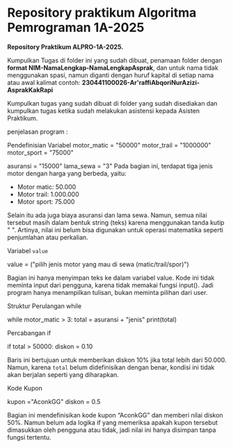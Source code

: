 # Repository praktikum Algoritma Pemrograman 1A-2025

**Repository Praktikum ALPRO-1A-2025.**

Kumpulkan Tugas di folder ini yang sudah dibuat, penamaan folder dengan **format NIM-NamaLengkap-NamaLengkapAsprak**, dan untuk nama tidak menggunakan spasi, namun diganti dengan huruf kapital di setiap nama atau awal kalimat
contoh: **230441100026-Ar'raffiAbqoriNurAzizi-AsprakKakRapi**

Kumpulkan tugas yang sudah dibuat di folder yang sudah disediakan dan kumpulkan tugas ketika sudah melakukan asistensi kepada Asisten Praktikum.

penjelasan program :

Pendefinisian Variabel
motor_matic = "50000"
motor_trail = "1000000"
motor_sport = "75000"

asuransi = "15000"
lama_sewa = "3"
Pada bagian ini, terdapat tiga jenis motor dengan harga yang berbeda, yaitu:

- Motor matic: 50.000
- Motor trail: 1.000.000
- Motor sport: 75.000

Selain itu ada juga biaya asuransi dan lama sewa.
Namun, semua nilai tersebut masih dalam bentuk string (teks) karena menggunakan tanda kutip " ".
Artinya, nilai ini belum bisa digunakan untuk operasi matematika seperti penjumlahan atau perkalian.

Variabel `value`

value = ("pilih jenis motor yang mau di sewa (matic/trail/spor)")

Bagian ini hanya menyimpan teks ke dalam variabel value.
Kode ini tidak meminta input dari pengguna, karena tidak memakai fungsi input().
Jadi program hanya menampilkan tulisan, bukan meminta pilihan dari user.

Struktur Perulangan while

while motor_matic > 3:
total = asuransi + "jenis"
print(total)

Percabangan if

if total > 50000:
diskon = 0.10

Baris ini bertujuan untuk memberikan diskon 10% jika total lebih dari 50.000.
Namun, karena `total` belum didefinisikan dengan benar, kondisi ini tidak akan berjalan seperti yang diharapkan.

Kode Kupon

kupon ="AconkGG"
diskon = 0.5

Bagian ini mendefinisikan kode kupon “AconkGG” dan memberi nilai diskon 50%.
Namun belum ada logika if yang memeriksa apakah kupon tersebut dimasukkan oleh pengguna atau tidak, jadi nilai ini hanya disimpan tanpa fungsi tertentu.
